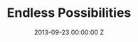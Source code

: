 ---
title: Endless Possibilities
image: "/uploads/endless-possiblities.jpg"
brand: Nike
agency: W+K London
production-company: Smuggler
date: 2013-09-23 00:00:00 Z
director: Adam Berg
with: Jessie J, Shakira
imdb:
video: 281611738
layout: project
is-in-production: 
---